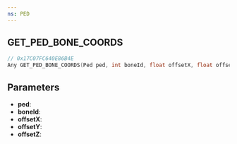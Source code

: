 ```yaml
---
ns: PED
---
```

## GET_PED_BONE_COORDS

```c
// 0x17C07FC640E86B4E
Any GET_PED_BONE_COORDS(Ped ped, int boneId, float offsetX, float offsetY, float offsetZ);
```

## Parameters
* **ped**:
* **boneId**:
* **offsetX**:
* **offsetY**:
* **offsetZ**:
